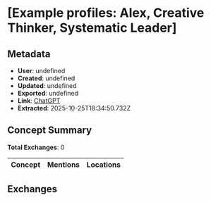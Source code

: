 # \[Example profiles: Alex, Creative Thinker, Systematic Leader\]

## Metadata

- **User**: undefined
- **Created**: undefined
- **Updated**: undefined
- **Exported**: undefined
- **Link**: [ChatGPT](undefined)
- **Extracted**: 2025-10-25T18:34:50.732Z

## Concept Summary

**Total Exchanges**: 0

| Concept | Mentions | Locations |
|---------|----------|----------|

## Exchanges

